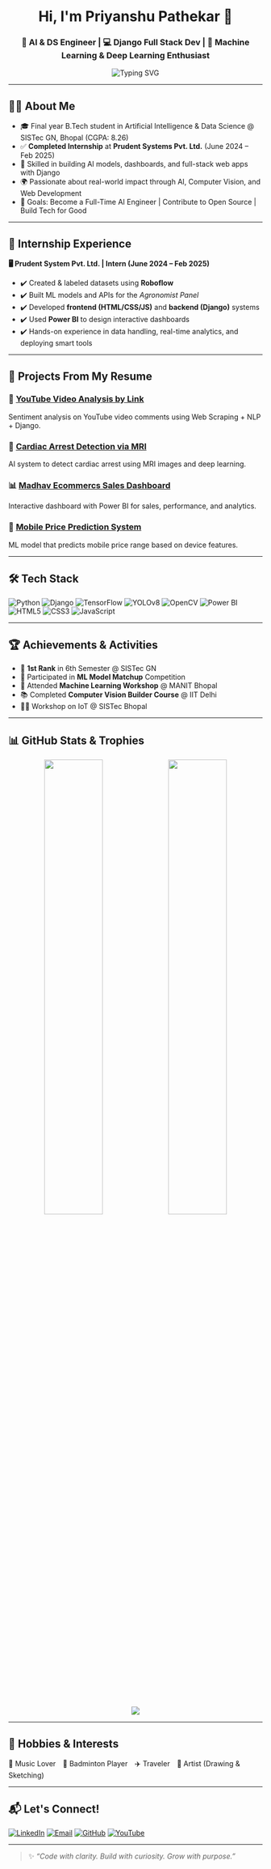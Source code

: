 <h1 align="center">Hi, I'm Priyanshu Pathekar 👋</h1>
<h3 align="center">🚀 AI & DS Engineer | 💻 Django Full Stack Dev | 🧠 Machine Learning & Deep Learning Enthusiast</h3>

<p align="center">
  <img src="https://readme-typing-svg.demolab.com?font=Fira+Code&duration=3000&pause=1000&center=true&vCenter=true&width=435&lines=B.Tech+AI+%26+DS+Student;ML+%7C+DL+%7C+Vision+Developer;Django+%7C+Power+BI+%7C+OpenCV;Completed+Internship+%F0%9F%9A%80;Open+Source+Contributor" alt="Typing SVG" />
</p>

---

## 👨‍💼 About Me

- 🎓 Final year B.Tech student in Artificial Intelligence & Data Science @ SISTec GN, Bhopal (CGPA: 8.26)
- ✅ **Completed Internship** at **Prudent Systems Pvt. Ltd.** (June 2024 – Feb 2025)
- 🔧 Skilled in building AI models, dashboards, and full-stack web apps with Django
- 🌍 Passionate about real-world impact through AI, Computer Vision, and Web Development
- 🎯 Goals: Become a Full-Time AI Engineer | Contribute to Open Source | Build Tech for Good

---

## 💼 Internship Experience

**🖥️ Prudent System Pvt. Ltd. | Intern (June 2024 – Feb 2025)**  
- ✔️ Created & labeled datasets using **Roboflow**
- ✔️ Built ML models and APIs for the *Agronomist Panel*
- ✔️ Developed **frontend (HTML/CSS/JS)** and **backend (Django)** systems  
- ✔️ Used **Power BI** to design interactive dashboards  
- ✔️ Hands-on experience in data handling, real-time analytics, and deploying smart tools

---

## 🚀 Projects From My Resume

### 🎥 [YouTube Video Analysis by Link](https://github.com/priyanshupat89/YouTube_Video_Analysis_By_Link_Using_NLP)
Sentiment analysis on YouTube video comments using Web Scraping + NLP + Django.

### 🧠 [Cardiac Arrest Detection via MRI](https://github.com/priyanshupat89/Cardiac_Arrest_Disease_Detection_Using_MRI_Images..git)
AI system to detect cardiac arrest using MRI images and deep learning.

### 📊 [Madhav Ecommercs Sales Dashboard](https://github.com/priyanshupat89/Madhav_Ecommercs_Store_PowerBI_Dashboard)
Interactive dashboard with Power BI for sales, performance, and analytics.

### 📱 [Mobile Price Prediction System](https://github.com/priyanshupat89/Mobile_Price_Range_Prediction_Using_ML.git)
ML model that predicts mobile price range based on device features.

---

## 🛠 Tech Stack

![Python](https://img.shields.io/badge/-Python-3776AB?style=for-the-badge&logo=python&logoColor=white)
![Django](https://img.shields.io/badge/-Django-092E20?style=for-the-badge&logo=django&logoColor=white)
![TensorFlow](https://img.shields.io/badge/-TensorFlow-FF6F00?style=for-the-badge&logo=tensorflow&logoColor=white)
![YOLOv8](https://img.shields.io/badge/-YOLOv8-black?style=for-the-badge&logo=opencv&logoColor=white)
![OpenCV](https://img.shields.io/badge/-OpenCV-5C3EE8?style=for-the-badge&logo=opencv&logoColor=white)
![Power BI](https://img.shields.io/badge/-Power%20BI-F2C811?style=for-the-badge&logo=powerbi&logoColor=black)
![HTML5](https://img.shields.io/badge/-HTML5-E34F26?style=for-the-badge&logo=html5&logoColor=white)
![CSS3](https://img.shields.io/badge/-CSS3-1572B6?style=for-the-badge&logo=css3)
![JavaScript](https://img.shields.io/badge/-JavaScript-F7DF1E?style=for-the-badge&logo=javascript&logoColor=black)

---

## 🏆 Achievements & Activities

- 🥇 **1st Rank** in 6th Semester @ SISTec GN
- 🏅 Participated in **ML Model Matchup** Competition
- 🧪 Attended **Machine Learning Workshop** @ MANIT Bhopal
- 📚 Completed **Computer Vision Builder Course** @ IIT Delhi
- 👨‍🏫 Workshop on IoT @ SISTec Bhopal

---

## 📊 GitHub Stats & Trophies

<p align="center">
  <img src="https://github-readme-stats.vercel.app/api?username=priyanshupat89&show_icons=true&theme=radical" width="48%" />
  <img src="https://github-readme-streak-stats.herokuapp.com/?user=priyanshupat89&theme=radical" width="48%" />
  <br/>
  <img src="https://github-profile-trophy.vercel.app/?username=priyanshupat89&theme=radical&no-bg=true&margin-w=10" />
</p>

---

## 🎯 Hobbies & Interests

🎵 Music Lover 🏸 Badminton Player ✈️ Traveler 🎨 Artist (Drawing & Sketching)

---

## 📬 Let's Connect!

[![LinkedIn](https://img.shields.io/badge/-LinkedIn-0A66C2?style=for-the-badge&logo=linkedin&logoColor=white)](https://linkedin.com/in/priyanshu-pathekar-b94865288)
[![Email](https://img.shields.io/badge/-Email-D14836?style=for-the-badge&logo=gmail&logoColor=white)](mailto:pathekarpriyanshu@gmail.com)
[![GitHub](https://img.shields.io/badge/-GitHub-181717?style=for-the-badge&logo=github&logoColor=white)](https://github.com/priyanshupat89)
[![YouTube](https://img.shields.io/badge/-YouTube-red?style=for-the-badge&logo=youtube&logoColor=white)](https://www.youtube.com/@RGPVUpdate)

---

> ✨ _“Code with clarity. Build with curiosity. Grow with purpose.”_
